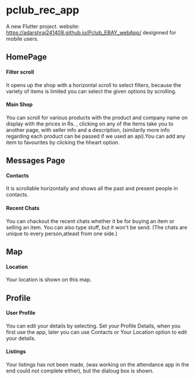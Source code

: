 # pclub_rec_app

A new Flutter project.
website: https://adarshraj241408.github.io/Pclub_EBAY_webApp/
designned for mobile users.

## HomePage
#### Filter scroll
It opens up the shop with a horizontal scroll to select filters, because the variety of items is limited you can select the given options by scrolling.

#### Main Shop
You can scroll for various products with the product and company name on display with the prices in Rs. , clicking on any of the items take you to another page, with seller info and a description,
(similarily more info regarding each product can be passed if we used an api).You can add any item to favourites by clicking the hheart option.

## Messages Page
#### Contacts
It is scrollable horizontally and shows all the past and present people in contacts.

#### Recent Chats
You can chackout the recent chats whether it be for buying an item or selling an item. You can also type stuff, but it won't be send. (The chats are unique to every person,atleast from one side.)

## Map
#### Location
Your location is shown on this map.

## Profile
#### User Profile
You can edit your details by selecting. Set your Profile Details, when you first use the app, later you can use Contacts or Your Location option to edit your details.

#### Listings
Your listings has not been made, (was working on the attendance app in the end could not complete either), but the dialoug box is shown.

